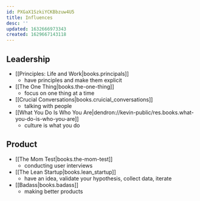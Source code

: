 ```yaml
---
id: PXGaX1SzkiYCKBbzuw4U5
title: Influences
desc: ''
updated: 1632666973343
created: 1629667143118
---
```


## Leadership
- [[Principles: Life and Work|books.principals]]
    - have principles and make them explicit
- [[The One Thing|books.the-one-thing]]
    - focus on one thing at a time
- [[Crucial Conversations|books.cruicial_conversations]]
    - talking with people
- [[What You Do Is Who You Are|dendron://kevin-public/res.books.what-you-do-is-who-you-are]]
    - culture is what you do

## Product
- [[The Mom Test|books.the-mom-test]]
  - conducting user interviews
- [[The Lean Startup|books.lean_startup]]
  - have an idea, validate your hypothesis, collect data, iterate
- [[Badass|books.badass]]
  - making better products
